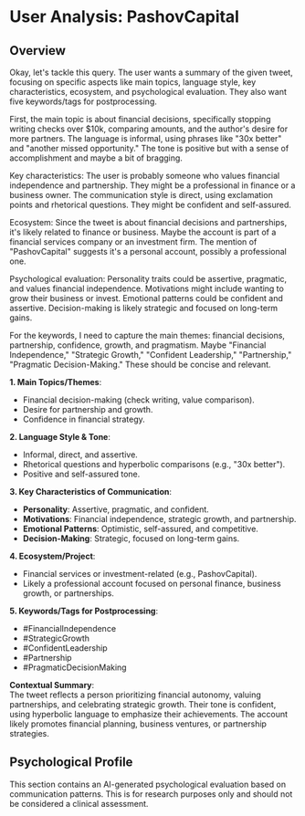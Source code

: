# User Analysis: PashovCapital

## Overview

<think>
Okay, let's tackle this query. The user wants a summary of the given tweet, focusing on specific aspects like main topics, language style, key characteristics, ecosystem, and psychological evaluation. They also want five keywords/tags for postprocessing.

First, the main topic is about financial decisions, specifically stopping writing checks over $10k, comparing amounts, and the author's desire for more partners. The language is informal, using phrases like "30x better" and "another missed opportunity." The tone is positive but with a sense of accomplishment and maybe a bit of bragging.

Key characteristics: The user is probably someone who values financial independence and partnership. They might be a professional in finance or a business owner. The communication style is direct, using exclamation points and rhetorical questions. They might be confident and self-assured.

Ecosystem: Since the tweet is about financial decisions and partnerships, it's likely related to finance or business. Maybe the account is part of a financial services company or an investment firm. The mention of "PashovCapital" suggests it's a personal account, possibly a professional one.

Psychological evaluation: Personality traits could be assertive, pragmatic, and values financial independence. Motivations might include wanting to grow their business or invest. Emotional patterns could be confident and assertive. Decision-making is likely strategic and focused on long-term gains.

For the keywords, I need to capture the main themes: financial decisions, partnership, confidence, growth, and pragmatism. Maybe "Financial Independence," "Strategic Growth," "Confident Leadership," "Partnership," "Pragmatic Decision-Making." These should be concise and relevant.
</think>

**1. Main Topics/Themes**:  
- Financial decision-making (check writing, value comparison).  
- Desire for partnership and growth.  
- Confidence in financial strategy.  

**2. Language Style & Tone**:  
- Informal, direct, and assertive.  
- Rhetorical questions and hyperbolic comparisons (e.g., "30x better").  
- Positive and self-assured tone.  

**3. Key Characteristics of Communication**:  
- **Personality**: Assertive, pragmatic, and confident.  
- **Motivations**: Financial independence, strategic growth, and partnership.  
- **Emotional Patterns**: Optimistic, self-assured, and competitive.  
- **Decision-Making**: Strategic, focused on long-term gains.  

**4. Ecosystem/Project**:  
- Financial services or investment-related (e.g., PashovCapital).  
- Likely a professional account focused on personal finance, business growth, or partnerships.  

**5. Keywords/Tags for Postprocessing**:  
- #FinancialIndependence  
- #StrategicGrowth  
- #ConfidentLeadership  
- #Partnership  
- #PragmaticDecisionMaking  

**Contextual Summary**:  
The tweet reflects a person prioritizing financial autonomy, valuing partnerships, and celebrating strategic growth. Their tone is confident, using hyperbolic language to emphasize their achievements. The account likely promotes financial planning, business ventures, or partnership strategies.

## Psychological Profile

This section contains an AI-generated psychological evaluation based on communication patterns. This is for research purposes only and should not be considered a clinical assessment.
